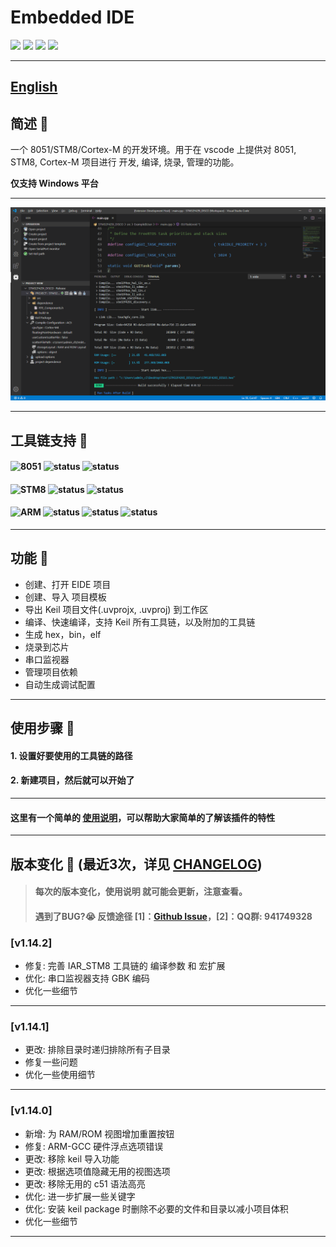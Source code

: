 # Embedded IDE

[![](https://vsmarketplacebadge.apphb.com/version/cl.eide.svg)](https://marketplace.visualstudio.com/items?itemName=CL.eide) [![](https://vsmarketplacebadge.apphb.com/installs/cl.eide.svg)](https://marketplace.visualstudio.com/items?itemName=CL.eide) [![](https://vsmarketplacebadge.apphb.com/downloads/cl.eide.svg)](https://marketplace.visualstudio.com/items?itemName=CL.eide) [![](https://vsmarketplacebadge.apphb.com/rating/cl.eide.svg)](https://marketplace.visualstudio.com/items?itemName=CL.eide)

***

## [English](./README_EN.md)

## 简述 📑

一个 8051/STM8/Cortex-M 的开发环境。用于在 vscode 上提供对 8051, STM8, Cortex-M 项目进行 开发, 编译, 烧录, 管理的功能。

**仅支持 Windows 平台**

***

![preview](./res/preview/show.png)

***

## 工具链支持 🔨

#### ![8051](https://img.shields.io/badge/-8051_:-grey.svg) ![status](https://img.shields.io/badge/Keil_C51-✔-brightgreen.svg) ![status](https://img.shields.io/badge/SDCC-✔-brightgreen.svg)

#### ![STM8](https://img.shields.io/badge/-STM8_:-grey.svg) ![status](https://img.shields.io/badge/IAR_STM8-✔-brightgreen.svg) ![status](https://img.shields.io/badge/SDCC-✔-brightgreen.svg)

#### ![ARM](https://img.shields.io/badge/-ARM_:-grey.svg) ![status](https://img.shields.io/badge/ARMCC_V5-✔-brightgreen.svg) ![status](https://img.shields.io/badge/ARMCC_V6-✔-brightgreen.svg) ![status](https://img.shields.io/badge/ARM_GCC-✔-brightgreen.svg)


***

## 功能 🎉

* 创建、打开 EIDE 项目
* 创建、导入 项目模板
* 导出 Keil 项目文件(.uvprojx, .uvproj) 到工作区
* 编译、快速编译，支持 Keil 所有工具链，以及附加的工具链
* 生成 hex，bin，elf
* 烧录到芯片
* 串口监视器
* 管理项目依赖
* 自动生成调试配置

***

## 使用步骤 📖

#### 1. 设置好要使用的工具链的路径

#### 2. 新建项目，然后就可以开始了

***

#### 这里有一个简单的 [使用说明](https://blog.csdn.net/qq_40833810/category_9688932.html)，可以帮助大家简单的了解该插件的特性

***

## 版本变化 🔔 (最近3次，详见 [CHANGELOG](./CHANGELOG.md))

> #### 每次的版本变化，使用说明 就可能会更新，注意查看。
> #### 遇到了BUG?😭 反馈途径 [1]：[Github Issue](https://github.com/github0null/eide/issues)，[2]：QQ群: **941749328**

### [v1.14.2]
- 修复: 完善 IAR_STM8 工具链的 编译参数 和 宏扩展
- 优化: 串口监视器支持 GBK 编码
- 优化一些细节
***

### [v1.14.1]
- 更改: 排除目录时递归排除所有子目录
- 修复一些问题
- 优化一些使用细节
***

### [v1.14.0]
- 新增: 为 RAM/ROM 视图增加重置按钮
- 修复: ARM-GCC 硬件浮点选项错误
- 更改: 移除 keil 导入功能
- 更改: 根据选项值隐藏无用的视图选项
- 更改: 移除无用的 c51 语法高亮
- 优化: 进一步扩展一些关键字
- 优化: 安装 keil package 时删除不必要的文件和目录以减小项目体积
- 优化一些细节
***
